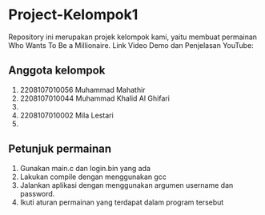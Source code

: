 # Project-Kelompok1
Repository ini merupakan projek kelompok kami, yaitu membuat permainan Who Wants To Be a Millionaire. Link Video Demo dan Penjelasan YouTube: 

## Anggota kelompok
1. 2208107010056 Muhammad Mahathir
2. 2208107010044 Muhammad Khalid Al Ghifari 
3. 
4. 2208107010002 Mila Lestari
5. 

## Petunjuk permainan
1. Gunakan main.c dan login.bin yang ada
2. Lakukan compile dengan menggunakan gcc
3. Jalankan aplikasi dengan menggunakan argumen username dan password.
4. Ikuti aturan permainan yang terdapat dalam program tersebut
